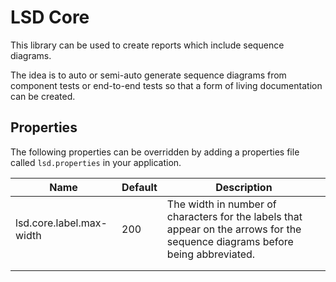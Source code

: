 # LSD Core

This library can be used to create reports which include sequence diagrams.

The idea is to auto or semi-auto generate sequence diagrams from component tests or end-to-end
tests so that a form of living documentation can be created.


## Properties
The following properties can be overridden by adding a properties file called `lsd.properties` in your 
application.

| Name      | Default | Description|
| ----------- | ----------- |-----|
| lsd.core.label.max-width      | 200       | The width in number of characters for the labels that appear on the arrows for the sequence diagrams before being abbreviated. |
|    |         | |
|    |         | |

